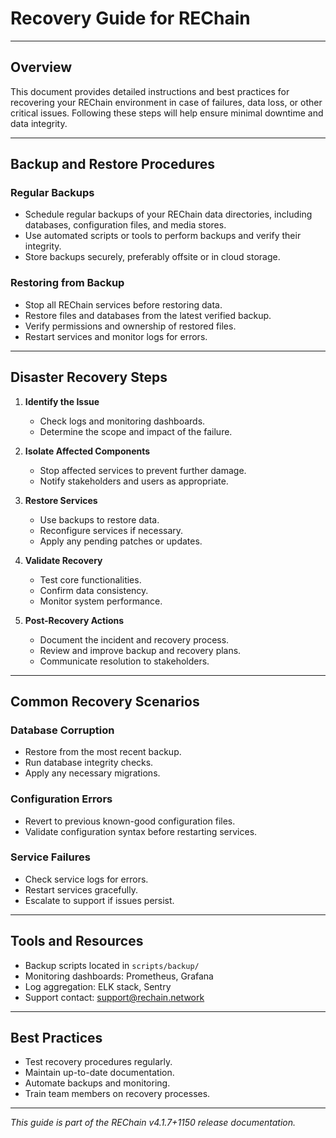 # Recovery Guide for REChain

---

## Overview

This document provides detailed instructions and best practices for recovering your REChain environment in case of failures, data loss, or other critical issues. Following these steps will help ensure minimal downtime and data integrity.

---

## Backup and Restore Procedures

### Regular Backups

- Schedule regular backups of your REChain data directories, including databases, configuration files, and media stores.
- Use automated scripts or tools to perform backups and verify their integrity.
- Store backups securely, preferably offsite or in cloud storage.

### Restoring from Backup

- Stop all REChain services before restoring data.
- Restore files and databases from the latest verified backup.
- Verify permissions and ownership of restored files.
- Restart services and monitor logs for errors.

---

## Disaster Recovery Steps

1. **Identify the Issue**
   - Check logs and monitoring dashboards.
   - Determine the scope and impact of the failure.

2. **Isolate Affected Components**
   - Stop affected services to prevent further damage.
   - Notify stakeholders and users as appropriate.

3. **Restore Services**
   - Use backups to restore data.
   - Reconfigure services if necessary.
   - Apply any pending patches or updates.

4. **Validate Recovery**
   - Test core functionalities.
   - Confirm data consistency.
   - Monitor system performance.

5. **Post-Recovery Actions**
   - Document the incident and recovery process.
   - Review and improve backup and recovery plans.
   - Communicate resolution to stakeholders.

---

## Common Recovery Scenarios

### Database Corruption

- Restore from the most recent backup.
- Run database integrity checks.
- Apply any necessary migrations.

### Configuration Errors

- Revert to previous known-good configuration files.
- Validate configuration syntax before restarting services.

### Service Failures

- Check service logs for errors.
- Restart services gracefully.
- Escalate to support if issues persist.

---

## Tools and Resources

- Backup scripts located in `scripts/backup/`
- Monitoring dashboards: Prometheus, Grafana
- Log aggregation: ELK stack, Sentry
- Support contact: support@rechain.network

---

## Best Practices

- Test recovery procedures regularly.
- Maintain up-to-date documentation.
- Automate backups and monitoring.
- Train team members on recovery processes.

---

*This guide is part of the REChain v4.1.7+1150 release documentation.*
